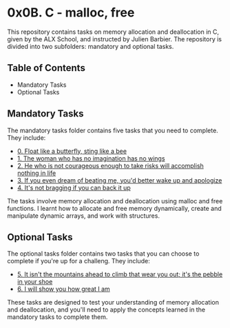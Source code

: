 # 0x0B. C - malloc, free

This repository contains tasks on memory allocation and deallocation in C, given by the ALX School, and instructed by Julien Barbier. The repository is divided into two subfolders: mandatory and optional tasks.

## Table of Contents

- Mandatory Tasks
- Optional Tasks

## Mandatory Tasks

The mandatory tasks folder contains five tasks that you need to complete. They include:
- [0. Float like a butterfly, sting like a bee](0-create_array.c)
- [1. The woman who has no imagination has no wings](1-strdup.c)
- [2. He who is not courageous enough to take risks will accomplish nothing in life](2-str_concat.c)
- [3. If you even dream of beating me, you'd better wake up and apologize](3-alloc_grid.c)
- [4. It's not bragging if you can back it up](4-free_grid.c)

The tasks involve memory allocation and deallocation using malloc and free functions. I learnt how to allocate and free memory dynamically, create and manipulate dynamic arrays, and work with structures.

## Optional Tasks

The optional tasks folder contains two tasks that you can choose to complete if you're up for a challeng. They include:

- [5. It isn't the mountains ahead to climb that wear you out; it's the pebble in your shoe](100-argstostr.c)
- [6. I will show you how great I am](101-strtow.c)

These tasks are designed to test your understanding of memory allocation and deallocation, and you'll need to apply the concepts learned in the mandatory tasks to complete them.

